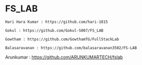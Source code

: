 # FS_LAB

	Hari Hara Kumar : https://github.com/hari-1815

	Gokul : https://github.com/Gokul-S007/FS_LAB

	Gowtham : https://github.com/GowthamTG/FullStackLab

	Balasaravanan : https://github.com/balasaravanan3502/FS-LAB

   Arunkumar : https://github.com/ARUNKUMARTECH/fslab
